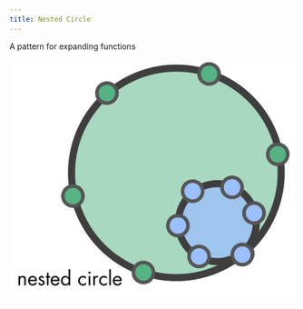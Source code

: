 ```yaml
---
title: Nested Circle
---
```



 A pattern for expanding functions

![](img/structural-patterns/nested-circle.png)

